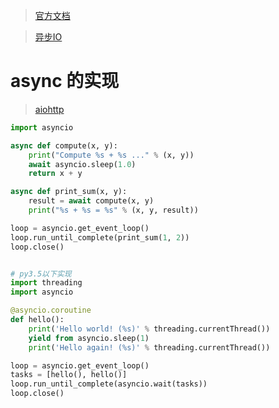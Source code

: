 >[官方文档](https://docs.python.org/3.6/library/asyncio-eventloop.html)

>[异步IO](https://www.liaoxuefeng.com/wiki/0014316089557264a6b348958f449949df42a6d3a2e542c000/001432090954004980bd351f2cd4cc18c9e6c06d855c498000)

# async 的实现

>[aiohttp](https://aiohttp.readthedocs.io/en/stable/)


```python
import asyncio

async def compute(x, y):
    print("Compute %s + %s ..." % (x, y))
    await asyncio.sleep(1.0)
    return x + y

async def print_sum(x, y):
    result = await compute(x, y)
    print("%s + %s = %s" % (x, y, result))

loop = asyncio.get_event_loop()
loop.run_until_complete(print_sum(1, 2))
loop.close()


# py3.5以下实现
import threading
import asyncio

@asyncio.coroutine
def hello():
    print('Hello world! (%s)' % threading.currentThread())
    yield from asyncio.sleep(1)
    print('Hello again! (%s)' % threading.currentThread())

loop = asyncio.get_event_loop()
tasks = [hello(), hello()]
loop.run_until_complete(asyncio.wait(tasks))
loop.close()

```
